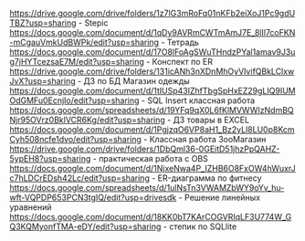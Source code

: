 https://drive.google.com/drive/folders/1z7lG3mRoFq01nKFb2eiXoJ1Pc9gdUTBZ?usp=sharing - Stepic
https://docs.google.com/document/d/1qDy9AVRmCWTmAmJ7E_8lIl7coFKN-mCgauVmkUdBWPk/edit?usp=sharing - Тетрадь
https://docs.google.com/document/d/17O8lFoAgSWuTHndzPYal1amav9J3ug7jHYTcezsaE7M/edit?usp=sharing - Конспект по ER
https://drive.google.com/drive/folders/131icANh3nXDnMhOyVIvifQBkLClxwJvX?usp=sharing - ДЗ по БД Магазин одежды
https://docs.google.com/document/d/1tIUSp43IZhfTbgSpHxEZ29gLIQ9IUMOdGMFu0EcnjIo/edit?usp=sharing - SQL Insert классная работа
https://docs.google.com/spreadsheets/d/19YFq9qX0L6fKlMVWWIzNdmBQNjr95OVrz0BklVCR6Kg/edit?usp=sharing - ДЗ товары в EXCEL 
https://docs.google.com/document/d/1PgjzqO6VP8aH1_Bz2yLl8LU0p8KcmCyh508ncfe1dvo/edit?usp=sharing - Классная работа ЗооМагазин
https://drive.google.com/drive/folders/1DbQml36-0GEitD51jhzPpQAHZ-5ypEH8?usp=sharing - практическая работа с OBS
https://docs.google.com/document/d/1NjxeNwa4P_IZHB6O8FxOW4hWuxrJc7hLDCrEDsh42Lc/edit?usp=sharing - ER-диаграмма по фитнесу
https://docs.google.com/spreadsheets/d/1ulNsTn3VWAMZbWY9oYv_hu-wft-VQPDP653PCN3tgIQ/edit?usp=drivesdk - Решение линейных уравнений
https://docs.google.com/document/d/18KK0bT7KArCOGVRIqLF3U774W_GQ3KQMyonfTMA-eDY/edit?usp=sharing - степик по SQLlite
